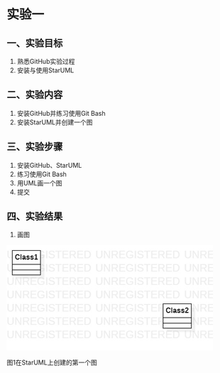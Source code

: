 # 实验一

## 一、实验目标

1. 熟悉GitHub实验过程
2. 安装与使用StarUML

## 二、实验内容
1. 安装GitHub并练习使用Git Bash
2. 安装StarUML并创建一个图

## 三、实验步骤
1. 安装GitHub、StarUML
2. 练习使用Git Bash
3. 用UML画一个图
4. 提交

## 四、实验结果

1. 画图

![第一个UML图](./model1.jpg)

图1在StarUML上创建的第一个图
